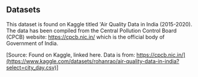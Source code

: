 ## Datasets

This dataset is found on Kaggle titled 'Air Quality Data in India (2015-2020). The data has been compiled from the Central Pollution Control Board (CPCB) website: https://cpcb.nic.in/ which is the official body of Government of India. 

[Source: Found on Kaggle, linked here. Data is from: https://cpcb.nic.in/](https://www.kaggle.com/datasets/rohanrao/air-quality-data-in-india?select=city_day.csv)]



